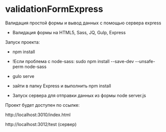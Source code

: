 # validationFormExpress
Валидация простой формы и вывод данных с помощью сервера express

- Валидация формы на HTML5, Sass, JQ, Gulp, Express

Запуск проекта:

- npm install

- !Если проблема с node-sass: sudo npm install --save-dev --unsafe-perm node-sass

- gulo serve

- зайти в папку Express и выполнить npm install

- Запуск сервера для отправки данных из формы node server.js

Проект будет доступен по ссылке:

http://localhost:3010/index.html

http://localhost:3012/test (сервер)
